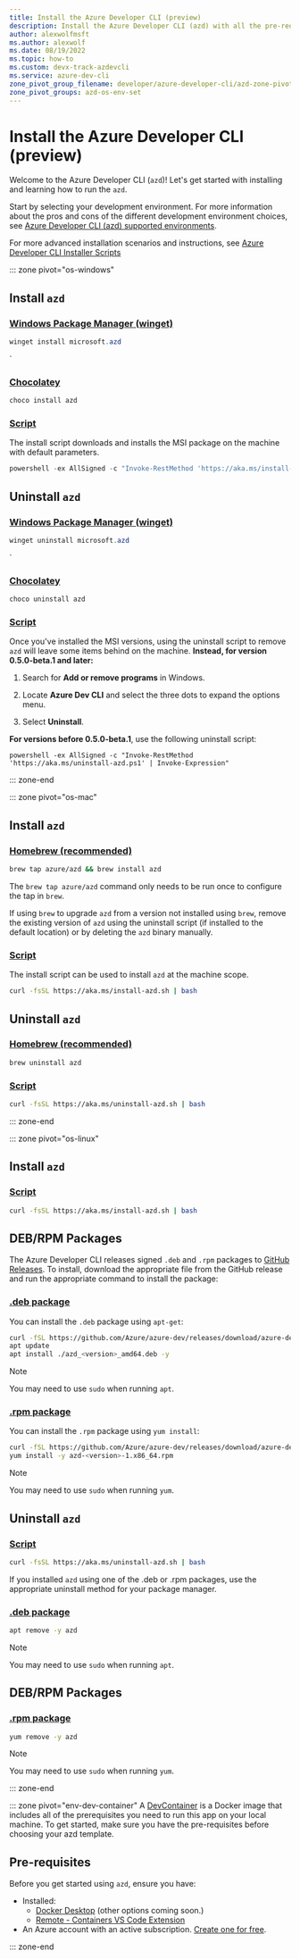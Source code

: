 ```yaml
---
title: Install the Azure Developer CLI (preview)
description: Install the Azure Developer CLI (azd) with all the pre-requisites for your local environment.
author: alexwolfmsft
ms.author: alexwolf
ms.date: 08/19/2022
ms.topic: how-to
ms.custom: devx-track-azdevcli
ms.service: azure-dev-cli
zone_pivot_group_filename: developer/azure-developer-cli/azd-zone-pivot-groups.json
zone_pivot_groups: azd-os-env-set
---
```


# Install the Azure Developer CLI (preview)

Welcome to the Azure Developer CLI (`azd`)! Let's get started with installing and learning how to run the `azd`.

Start by selecting your development environment. For more information about the pros and cons of the different development environment choices, see [Azure Developer CLI (azd) supported environments](overview.md#supported-development-environments).

For more advanced installation scenarios and instructions, see [Azure Developer CLI Installer Scripts](https://github.com/Azure/azure-dev/blob/main/cli/installer/README.md)

::: zone pivot="os-windows"
## Install `azd`
### [Windows Package Manager (winget)](#tab/install-winget-windows)

```powershell
winget install microsoft.azd
```
`
### [Chocolatey](#tab/install-choco-windows)

```powershell
choco install azd
```

### [Script](#tab/install-script-windows)

The install script downloads and installs the MSI package on the machine with default parameters.

```powershell
powershell -ex AllSigned -c "Invoke-RestMethod 'https://aka.ms/install-azd.ps1' | Invoke-Expression"
```

## Uninstall `azd`
### [Windows Package Manager (winget)](#tab/uninstall-winget-windows)

```powershell
winget uninstall microsoft.azd
```
`
### [Chocolatey](#tab/uninstall-choco-windows)

```powershell
choco uninstall azd
```

### [Script](#tab/uninstall-script-windows)
Once you've installed the MSI versions, using the uninstall script to remove `azd` will leave some items behind on the machine. **Instead, for version 0.5.0-beta.1 and later:** 

1. Search for **Add or remove programs** in Windows.

1. Locate **Azure Dev CLI** and select the three dots to expand the options menu.

1. Select **Uninstall**.

**For versions before 0.5.0-beta.1**, use the following uninstall script:

```azdeveloper
powershell -ex AllSigned -c "Invoke-RestMethod 'https://aka.ms/uninstall-azd.ps1' | Invoke-Expression"
```

::: zone-end 

::: zone pivot="os-mac"
## Install `azd`

### [Homebrew (recommended)](#tab/install-brew-mac)
```bash
brew tap azure/azd && brew install azd
```

The `brew tap azure/azd` command only needs to be run once to configure the tap in `brew`.

If using `brew` to upgrade `azd` from a version not installed using `brew`, remove the existing version of `azd` using the uninstall script (if installed to the default location) or by deleting the `azd` binary manually.

### [Script](#tab/install-script-mac)

The install script can be used to install `azd` at the machine scope.

```bash
curl -fsSL https://aka.ms/install-azd.sh | bash
```

## Uninstall `azd`

### [Homebrew (recommended)](#tab/uninstall-brew-mac)
```bash
brew uninstall azd
```

### [Script](#tab/uninstall-script-mac)

```bash
curl -fsSL https://aka.ms/uninstall-azd.sh | bash
```

::: zone-end

::: zone pivot="os-linux"

## Install `azd`

### [Script](#tab/install-script-linux)

```bash
curl -fsSL https://aka.ms/install-azd.sh | bash
```

## DEB/RPM Packages
The Azure Developer CLI releases signed `.deb` and `.rpm` packages to [GitHub Releases](https://github.com/Azure/azure-dev/releases). To install, download the appropriate file from the GitHub release and run the appropriate command to install the package:

### [.deb package](#tab/install-deb-linux)

You can install the `.deb` package using `apt-get`:

```bash 
curl -fSL https://github.com/Azure/azure-dev/releases/download/azure-dev-cli_<version>/azd_<version>_amd64.deb -o azd_<version>_amd64.deb
apt update 
apt install ./azd_<version>_amd64.deb -y
```

> [!NOTE]
> You may need to use `sudo` when running `apt`.

### [.rpm package](#tab/install-rpm-linux)

You can install the `.rpm` package using `yum install`:

```bash 
curl -fSL https://github.com/Azure/azure-dev/releases/download/azure-dev-cli_<version>/azd-<version>-1.x86_64.rpm -o azd-<version>-1.x86_64.rpm
yum install -y azd-<version>-1.x86_64.rpm 
```

> [!NOTE]
> You may need to use `sudo` when running `yum`.

## Uninstall `azd`

### [Script](#tab/uninstall-script-linux)

```bash
curl -fsSL https://aka.ms/uninstall-azd.sh | bash
```

If you installed `azd` using one of the .deb or .rpm packages, use the appropriate uninstall method for your package manager. 

### [.deb package](#tab/uninstall-deb-linux)
```bash 
apt remove -y azd
```
> [!NOTE]
> You may need to use `sudo` when running `apt`.

## DEB/RPM Packages

### [.rpm package](#tab/uninstall-rpm-linux)
```bash 
yum remove -y azd
```

> [!NOTE]
> You may need to use `sudo` when running `yum`.


::: zone-end

::: zone pivot="env-dev-container"
A [DevContainer](https://code.visualstudio.com/docs/remote/containers) is a Docker image that includes all of the prerequisites you need to run this app on your local machine. To get started, make sure you have the pre-requisites before choosing your azd template.

## Pre-requisites

Before you get started using `azd`, ensure you have:

- Installed:
  - [Docker Desktop](https://aka.ms/azure-dev/docker-install) (other options coming soon.)
  - [Remote - Containers VS Code Extension](https://marketplace.visualstudio.com/items?itemName=ms-vscode-remote.remote-containers)
- An Azure account with an active subscription. [Create one for free](https://azure.microsoft.com/free/?WT.mc_id=A261C142F).
  
::: zone-end